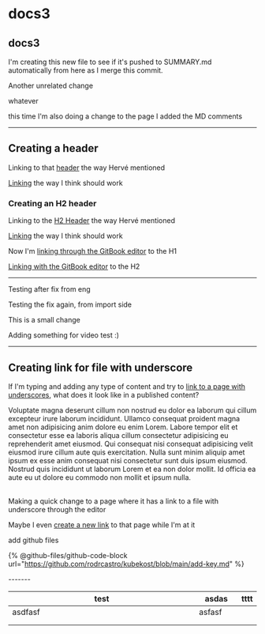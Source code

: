 # docs3

## docs3

I'm creating this new file to see if it's pushed to SUMMARY.md automatically from here as I merge this commit.

Another unrelated change

whatever

this time I'm also doing a change to the page I added the MD comments

***

## Creating a header

Linking to that [header](../#creating-a-header) the way Hervé mentioned

[Linking](docs3.md#creating-a-header) the way I think should work

### Creating an H2 header

Linking to the [H2 Header](../creating-an-h2-header/) the way Hervé mentioned

[Linking](docs3.md#creating-an-h2-header) the way I think should work

Now I'm [linking through the GitBook editor](docs3.md#creating-a-header) to the H1

[Linking with the GitBook editor](docs3.md#creating-an-h2-header) to the H2

***

Testing after fix from eng

Testing the fix again, from import side

This is a small change

Adding something for video test :)

***

## Creating link for file with underscore

If I'm typing and adding any type of content and try to [link to a page with underscores](../domain/test\_file\_underscore.md), what does it look like in a published content?

Voluptate magna deserunt cillum non nostrud eu dolor ea laborum qui cillum excepteur irure laborum incididunt. Ullamco consequat proident magna amet non adipisicing anim dolore eu enim Lorem. Labore tempor elit et consectetur esse ea laboris aliqua cillum consectetur adipisicing eu reprehenderit amet eiusmod. Qui consequat nisi consequat adipisicing velit eiusmod irure cillum aute quis exercitation. Nulla sunt minim aliquip amet ipsum ex esse anim consequat nisi consectetur sunt duis ipsum eiusmod. Nostrud quis incididunt ut laborum Lorem et ea non dolor mollit. Id officia ea aute eu ut dolore eu commodo non mollit et ipsum nulla.

\
Making a quick change to a page where it has a link to a file with underscore through the editor

Maybe I even [create a new link](../domain/test\_file\_underscore.md) to that page while I'm at it



add github files

{% @github-files/github-code-block url="https://github.com/rodrcastro/kubekost/blob/main/add-key.md" %}

\-------

<table><thead><tr><th width="401">test</th><th width="73">asdas</th><th>tttt</th></tr></thead><tbody><tr><td>asdfasf</td><td>asfasf</td><td></td></tr><tr><td></td><td></td><td></td></tr><tr><td></td><td></td><td></td></tr></tbody></table>
